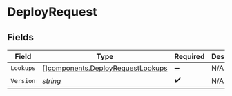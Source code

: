 # DeployRequest


## Fields

| Field                                                                                | Type                                                                                 | Required                                                                             | Description                                                                          |
| ------------------------------------------------------------------------------------ | ------------------------------------------------------------------------------------ | ------------------------------------------------------------------------------------ | ------------------------------------------------------------------------------------ |
| `Lookups`                                                                            | [][components.DeployRequestLookups](../../models/components/deployrequestlookups.md) | :heavy_minus_sign:                                                                   | N/A                                                                                  |
| `Version`                                                                            | *string*                                                                             | :heavy_check_mark:                                                                   | N/A                                                                                  |